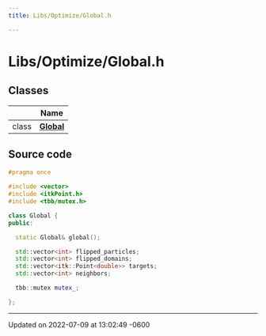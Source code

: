 ```yaml
---
title: Libs/Optimize/Global.h

---
```


# Libs/Optimize/Global.h



## Classes

|                | Name           |
| -------------- | -------------- |
| class | **[Global](../Classes/classGlobal.md)**  |




## Source code

```cpp
#pragma once

#include <vector>
#include <itkPoint.h>
#include <tbb/mutex.h>

class Global {
public:

  static Global& global();

  std::vector<int> flipped_particles;
  std::vector<int> flipped_domains;
  std::vector<itk::Point<double>> targets;
  std::vector<int> neighbors;

  tbb::mutex mutex_;

};
```


-------------------------------

Updated on 2022-07-09 at 13:02:49 -0600
